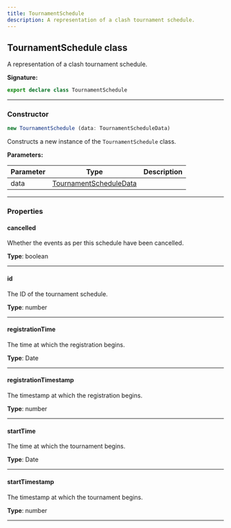 ```yaml
---
title: TournamentSchedule
description: A representation of a clash tournament schedule.
---
```


## TournamentSchedule class

A representation of a clash tournament schedule.

**Signature:**

```ts
export declare class TournamentSchedule 
```

---

### Constructor

```ts
new TournamentSchedule (data: TournamentScheduleData)
```

Constructs a new instance of the `TournamentSchedule` class.

**Parameters:**

| Parameter | Type | Description |
| --------- | ---- | ----------- |
| data | [TournamentScheduleData](/shieldbow/api/TournamentScheduleData.html) |  |
---

### Properties

#### cancelled

Whether the events as per this schedule have been cancelled.



**Type**: boolean

---

#### id

The ID of the tournament schedule.



**Type**: number

---

#### registrationTime

The time at which the registration begins.



**Type**: Date

---

#### registrationTimestamp

The timestamp at which the registration begins.



**Type**: number

---

#### startTime

The time at which the tournament begins.



**Type**: Date

---

#### startTimestamp

The timestamp at which the tournament begins.



**Type**: number

---

